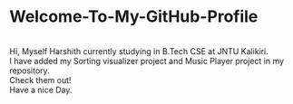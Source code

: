 # Welcome-To-My-GitHub-Profile
<br>
Hi, Myself Harshith currently studying in B.Tech CSE at JNTU Kalikiri. <br>
I have added my Sorting visualizer project and Music Player project in my repository.<br>
Check them out!<br>
Have a nice Day.

